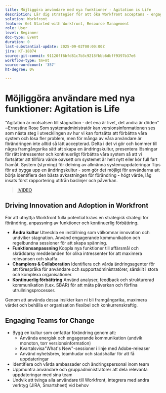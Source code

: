 ```yaml
---
title: Möjliggöra användare med nya funktioner - Agitation is Life
description: Lär dig strategier för att öka Workfront acceptans - engagerande användare, anpassning av funktioner till affärsmål och användning av analyser för att förbättra utrullningar.
solution: Workfront
feature: Get Started with Workfront, Resource Management
role: User
level: Beginner
doc-type: Event
duration: 0
last-substantial-update: 2025-09-02T00:00:00Z
jira: KT-18874
source-git-commit: 91120ff6bfd81c7b3c9218fbbb6dbff9397b37e6
workflow-type: tm+mt
source-wordcount: '357'
ht-degree: 0%

---
```



# Möjliggöra användare med nya funktioner: Agitation is Life

&quot;Agitation är motsatsen till stagnation - det ena är livet, det andra är döden&quot; ~Ernestine Rose Som systemadministratör kan versionsinformationen ses som nästa steg i utvecklingen av hur vi kan fortsätta att förbättra våra system och lösa fler problem, men för många av våra användare är förändringen inte alltid så lätt accepterad. Delta i det vi gör och kommer till några framgångsrika sätt att skapa en ändringskultur, presentera lösningar för rätt intressenter och kontinuerligt förbättra våra system så att vi fortsätter att tillföra värde oavsett om systemet är helt nytt eller kör full fart framåt. System (styrning) för delning av allmänna systemuppdateringar Tips för att bygga upp en ändringskultur - som gör det möjligt för användarna att börja identifiera den bästa avkastningen för förändring - högt värde, låg insats först rapportering utifrån baslinjer och påverkan.

>[!VIDEO](https://video.tv.adobe.com/v/3471542/?learn=on&enablevpops&captions=swe)

## Driving Innovation and Adoption in Workfront

För att utnyttja Workfront fulla potential krävs en strategisk strategi för förändring, anpassning av funktioner och kontinuerlig förbättring.

* **Ändra kultur** Utveckla en inställning som välkomnar innovation och undviker stagnation. Använd engagerande kommunikation och regelbundna sessioner för att skapa spänning.
* **Funktionsanpassning** Koppla nya funktioner till affärsmål och skräddarsy meddelanden för olika intressenter för att maximera relevansen och skaffa.
* **Champions &amp; Collaboration** Identifiera och vårda ändringsagenter för att förespråka för användare och supportadministratörer, särskilt i stora och komplexa organisationer.
* **Kontinuerlig förbättring** Använd analyser, feedback och strukturerad kommunikation (t.ex. SBAR) för att mäta påverkan och förfina utrullningsprocesser.

Genom att använda dessa insikter kan ni bli framgångsrika, maximera värdet och behålla er organisation flexibel och konkurrenskraftig.

## Engaging Teams for Change

* Bygg en kultur som omfattar förändring genom att:
   * Använda energisk och engagerande kommunikation (undvik monoton, torr versionsinformation)
   * Kvartalsvisa&quot;What&#39;s New&quot;-sessioner i linje med Adobe-releaser
   * Använd nyhetsbrev, teamhudar och stadshallar för att få uppdateringar
* Identifiera och vårda ambassader och ändringspersonal inom team
* Uppmuntra användare och gruppadministratörer att dela relevanta uppdateringar med sina team
* Undvik att tvinga alla användare till Workfront, integrera med andra verktyg (JIRA, Smartsheet) vid behov
